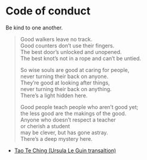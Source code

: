 # Code of conduct 

Be kind to one another.

> Good walkers leave no track.  
> Good counters don’t use their fingers.  
> The best door’s unlocked and unopened.  
> The best knot’s not in a rope and can’t be untied.
>
> So wise souls are good at caring for people,  
> never turning their back on anyone.  
> They’re good at looking after things,  
> never turning their back on anything.  
> There’s a light hidden here.
>
> Good people teach people who aren’t good yet;  
> the less good are the makings of the good.  
> Anyone who doesn’t respect a teacher  
> or cherish a student  
> may be clever, but has gone astray.  
> There’s a deep mystery here.

- [Tao Te Ching (Ursula Le Guin transaltion)](https://github.com/lovingawareness/tao-te-ching/blob/master/Ursula%20K%20Le%20Guin.md)
